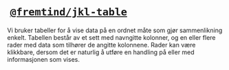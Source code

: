 #  [`@fremtind/jkl-table`](https://fremtind.github.io/jokul/komponenter/table)

Vi bruker tabeller for å vise data på en ordnet måte som gjør sammenlikning enkelt. Tabellen består av et sett med navngitte kolonner, og en eller flere rader med data som tilhører de angitte kolonnene. Rader kan være klikkbare, dersom det er naturlig å utføre en handling på eller med informasjonen som vises.

